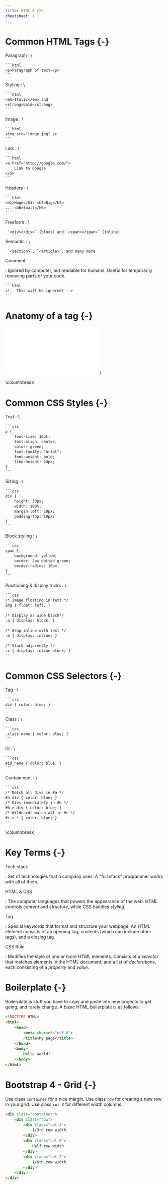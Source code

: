```yaml
---
title: HTML & CSS
cheatsheet: 1
...
```

# Common HTML Tags {-}

Paragraph
:   \ 

    ```html
    <p>Paragraph of text</p>
    ```

Styling
:   \ 

    ```html
    <em>Italic</em> and
    <strong>bold</strong>
    ```

Image
:   \ 

    ```html
    <img src="image.jpg" />
    ```

Link
:   \ 

    ```html
    <a href="http://google.com/">
        Link to Google
    </a>
    ```

Headers
:   \ 

    ```html
    <h1>Huge</h1> <h2>Big</h2>
    ... <h6>Small</h6>
    ```

Freeform
:   \ 

     `<div></div>` (block) and `<span></span>` (inline)

Semantic
:   \ 

     `<section>`, `<article>`, and many more


Comment

:   Ignored by computer, but readable
    for humans. Useful for temporarily
    removing parts of your code.

    ```html
    <!-- This will be ignored! -->
    ```


# Anatomy of a tag {-}

![HTML tag](./kickstart-backend/images/anatomy_of_tag.pdf)\ 


\columnbreak

# Common CSS Styles {-}


Text
:  \ 

    ```css
    p {
        font-size: 16pt;
        text-align: center;
        color: green;
        font-family: "Arial";
        font-weight: bold;
        line-height: 20px;
    }
    ```

Sizing
:   \ 

    ```css
    div {
        height: 30px;
        width: 100%;
        margin-left: 20px;
        padding-top: 10px;
    }
    ```

Block styling
:   \ 

    ```css
    span {
        background: yellow;
        border: 2px dotted green;
        border-radius: 10px;
    }
    ```

Positioning & display tricks
:   \ 

    ```css
    /* Image floating in text */
    img { float: left; }

    /* Display as wide block*/
    .a { display: block; }

    /* Wrap inline with text */
    .b { display: inline; }

    /* Stack adjacently */
    .c { display: inline-block; }
    ```

# Common CSS Selectors {-}

Tag
:   \ 

    ```css
    div { color: blue; }
    ```

Class
:   \ 

    ```css
    .class-name { color: blue; }
    ```

ID
:   \ 

    ```css
    #id_name { color: blue; }
    ```

Containment
:   \ 

    ```css
    /* Match all divs in #a */
    #a div { color: blue; }
    /* Divs immediately in #b */
    #b > div { color: blue; }
    /* Wildcard: match all in #c */
    #c > * { color: blue; }
    ```

\columnbreak


# Key Terms {-}

Tech stack

: Set of technologies that a company
uses. A "full stack" programmer works
with all of them.

HTML & CSS

:   The computer languages that powers
the appearance of the web. HTML controls
*content* and *structure*, while CSS
handles *styling*.

Tag

:   Special keywords that format and
structure your webpage.  An HTML element
consists of an opening tag, contents
(which can include other tags), and a
closing tag.

CSS Rule

:    Modifies the style of one or more HTML elements.
Consists of a *selector* that matches elements in the
HTML document, and a list of *declarations*, each
consisting of a *property* and *value*.


# Boilerplate {-}


Boilerplate is stuff you have to copy
and paste into new projects to get
going, and rarely change. A basic HTML
boilerplate is as follows:


```html
<!DOCTYPE HTML>
<html>
    <head>
        <meta charset="utf-8">
        <title>My page</title>
    </head>
    <body>
        Hello world!
    </body>
</html>
```

# Bootstrap 4 - Grid {-}

Use class `container` for a nice margin. Use class
`row` for creating a new row in your grid. Use class
`col-X` for different width columns.

```html
<div class="container">
    <div class="row">
        <div class="col-4">
            1/3rd row width
        </div>
        <div class="col-6">
            Half row width
        </div>
        <div class="col-2">
            1/6th row width
        </div>
    </div>
</div>
```
